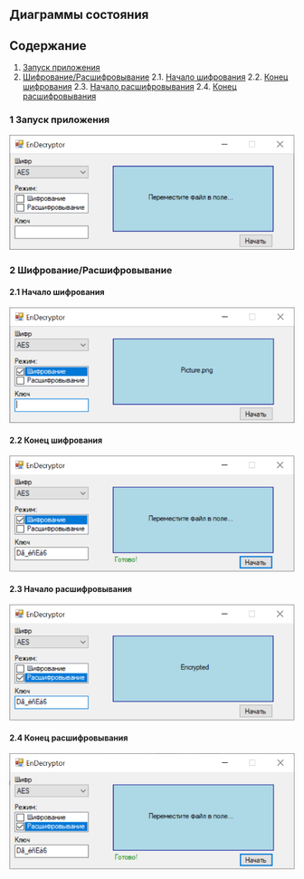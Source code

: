 ## Диаграммы состояния

## Содержание

1. [Запуск приложения](#1)
2. [Шифрование/Расшифровывание](#2)
2.1. [Начало шифрования](##3)
2.2. [Конец шифрования](##4)
2.3. [Начало расшифровывания](##5)
2.4. [Конец расшифровывания](##6)

### 1 Запуск приложения <a name="1"></a>

![pic](https://github.com/APridy/EnDecryptor/blob/main/Documents/Diagrams/States/start.png)

### 2 Шифрование/Расшифровывание <a name="2"></a>

#### 2.1 Начало шифрования <a name="3"></a>

![pic](https://github.com/APridy/EnDecryptor/blob/main/Documents/Diagrams/States/enc_beginning.png)

#### 2.2 Конец шифрования <a name="4"></a>

![pic](https://github.com/APridy/EnDecryptor/blob/main/Documents/Diagrams/States/enc_ending.png)

#### 2.3 Начало расшифровывания <a name="5"></a>

![pic](https://github.com/APridy/EnDecryptor/blob/main/Documents/Diagrams/States/dec_beginning.png)

#### 2.4 Конец расшифровывания <a name="6"></a>

![pic](https://github.com/APridy/EnDecryptor/blob/main/Documents/Diagrams/States/dec_ending.png)



